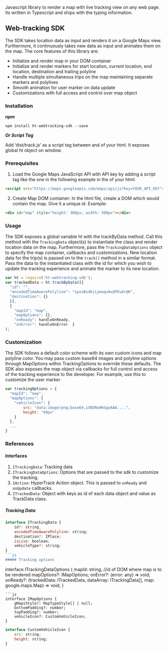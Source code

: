 Javascript library to render a map with live tracking view on any web page. Its written in Typescript and ships with the typing information.

## Web-tracking SDK
The SDK takes location data as input and renders it on a Google Maps view. Furthermore, it continuously takes new data as input and animates them on the map. The core features of this library are:
* Initialize and render map in your DOM container
* Initialize and render markers for start location, current location, end location, destination and trailing polyline
* Handle multiple simultaneous trips on the map maintaining separate markers and polylines
* Smooth animation for user marker on data update
* Customizations with full access and control over map object
 
### Installation

***npm***

`npm install ht-webtracking-sdk --save`

***Or Script Tag***

Add ‘dist/track.js’ as a script tag between <head> and </head> of your html. It exposes global ht object on window.

### Prerequisites

1. Load the Google Maps JavaScript API with API key by adding a script tag like the one in the following example in the <head> of your html:

```html
<script src="https://maps.googleapis.com/maps/api/js?key=YOUR_API_KEY"></script>
```

2. Create Map DOM container: In the html file, create a DOM which would contain the map. Give it a unique id. Example:
```html
<div id="map" style="height: 300px; width: 500px"></div>
```

### Usage
The SDK exposes a global variable ht with the trackByData method. Call this method with the `TrackingData` object(s) to instantiate the class and render location data on the map. Furthermore, pass the `TrackingDataOptions` object to specify the map container, callbacks and customizations.
New location data for the trip(s) is passed on to the `track()` method in a similar format. Pass the data to the instantiated class with the id for which you wish to update the tracking experience and animate the marker to its new location.

```js
var ht = require('ht-webtracking-sdk');
var trackedData = ht.trackByData([{
  "id": "",
  "encodedTimeAwarePolyline": "spxsBsdb|LymoqvAx@TKvAr@K",
  "destination": {}
  }],
  {
    "mapId": "map",
    "mapOptions": {},
    "onReady": handleOnReady,
    "onError": handleOnError  }
);
```

### Customization

The SDK follows a default color scheme with its own custom icons and map polyline color. You may pass custom base64 images and polyline options through MapOptions within TrackingOptions to override these defaults. The SDK also exposes the map object via callbacks for full control and access of the tracking experience to the developer. For example, use this to customize the user marker
```js
var trackingOptions = {
  "mapId": "map",
  "mapOptions": {
    "vehicleIcon": {
        src: "data:image/png;base64,iVBORw0KGgoAAA....",
        height: "60px"
    }
  },
  ...
}
```

### References 
#### Interfaces

1. `ITrackingData`: Tracking data
2. `ITrackingDataOptions`: Options that are passed to the sdk to customize the tracking.
3. `IAction`: HyperTrack Action object. This is passed to `onReady` and `onUpdate` callbacks.
4. `ITrackedData`: Object with keys as id of each data object and value as TrackData class.

##### Tracking Data
```js
interface ITrackingData {
    id?: string,
    encodedTimeAwarePolyline: string;
    destination?: IPlace;
    isLive: boolean;
    vehicleType?: string;
}
```js
##### Tracking options
```
interface ITrackingDataOptions {
    mapId: string; //id of DOM where map is to be rendered
    mapOptions?: IMapOptions;
    onError?: (error: any) => void;
    onReady?: (trackedData: ITrackedData, dataArray: ITrackingData[], map: google.maps.Map) => void;
}
```
```js
interface IMapOptions {
    gMapsStyle?: MapTypeStyle[] | null;
    bottomPadding?: number;
    topPadding?: number;
    vehicleIcon?: CustomVehicleIcon;
}
```
```js
interface CustomVehicleIcon {
    src: string;
    height: string;
}
```
